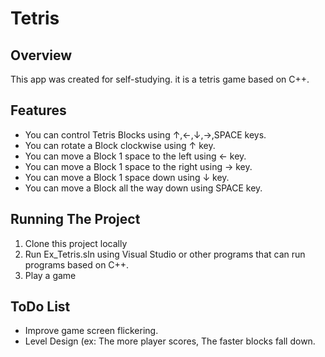 # Tetris
Overview
-
This app was created for self-studying. it is a tetris game based on C++.

Features
-
- You can control Tetris Blocks using ↑,←,↓,→,SPACE keys.
- You can rotate a Block clockwise using ↑ key.
- You can move a Block 1 space to the left using ← key.
- You can move a Block 1 space to the right using → key.
- You can move a Block 1 space down using ↓ key.
- You can move a Block all the way down using SPACE key.

Running The Project
-
1. Clone this project locally
2. Run Ex_Tetris.sln using Visual Studio or other programs that can run programs based on C++.
3. Play a game

ToDo List
-
- Improve game screen flickering.
- Level Design (ex: The more player scores, The faster blocks fall down.
